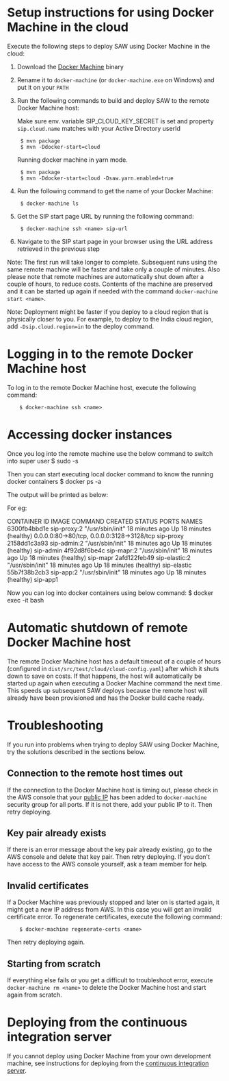# Setup instructions for using Docker Machine in the cloud

Execute the following steps to deploy SAW using Docker Machine in the
cloud:

1. Download the [Docker Machine] binary

2. Rename it to `docker-machine` (or `docker-machine.exe` on Windows)
   and put it on your `PATH`

3. Run the following commands to build and deploy SAW to the remote
   Docker Machine host:

   Make sure env. variable SIP_CLOUD_KEY_SECRET is set  and property
   `sip.cloud.name` matches with your Active Directory userId


        $ mvn package
        $ mvn -Ddocker-start=cloud

   Running docker machine in yarn mode.

        $ mvn package
        $ mvn -Ddocker-start=cloud -Dsaw.yarn.enabled=true

4. Run the following command to get the name of your Docker Machine:

        $ docker-machine ls

5. Get the SIP start page URL by running the following command:

        $ docker-machine ssh <name> sip-url

6. Navigate to the SIP start page in your browser using the URL
   address retrieved in the previous step

Note: The first run will take longer to complete.  Subsequent runs
using the same remote machine will be faster and take only a couple of
minutes.  Also please note that remote machines are automatically shut
down after a couple of hours, to reduce costs.  Contents of the
machine are preserved and it can be started up again if needed with
the command `docker-machine start <name>`.

Note: Deployment might be faster if you deploy to a cloud region that
is physically closer to you.  For example, to deploy to the India
cloud region, add `-Dsip.cloud.region=in` to the deploy command.

[Docker Machine]: https://github.com/docker/machine/releases/

# Logging in to the remote Docker Machine host

To log in to the remote Docker Machine host, execute the following
command:

        $ docker-machine ssh <name>

# Accessing docker instances
Once you log into the remote machine use the below command to switch into super user
        $ sudo -s

Then you can start executing local docker command to know the running docker containers
         $ docker ps -a

The output will be printed as below:

For eg:

CONTAINER ID        IMAGE               COMMAND             CREATED             STATUS                    PORTS                                        NAMES
6300fb4bbd1e        sip-proxy:2         "/usr/sbin/init"    18 minutes ago      Up 18 minutes (healthy)   0.0.0.0:80->80/tcp, 0.0.0.0:3128->3128/tcp   sip-proxy
2158dd1c3a93        sip-admin:2         "/usr/sbin/init"    18 minutes ago      Up 18 minutes (healthy)                                                sip-admin
4f92d8f6be4c        sip-mapr:2          "/usr/sbin/init"    18 minutes ago      Up 18 minutes (healthy)                                                sip-mapr
2afd122feb49        sip-elastic:2       "/usr/sbin/init"    18 minutes ago      Up 18 minutes (healthy)                                                sip-elastic
55b7f38b2cb3        sip-app:2           "/usr/sbin/init"    18 minutes ago      Up 18 minutes (healthy)                                                sip-app1

Now you can log into docker containers using below command:
            $ docker exec -it <names>  bash     

# Automatic shutdown of remote Docker Machine host

The remote Docker Machine host has a default timeout of a couple of
hours (configured in `dist/src/test/cloud/cloud-config.yaml`) after
which it shuts down to save on costs.  If that happens, the host will
automatically be started up again when executing a Docker Machine
command the next time.  This speeds up subsequent SAW deploys because
the remote host will already have been provisioned and has the Docker
build cache ready.

# Troubleshooting

If you run into problems when trying to deploy SAW using Docker
Machine, try the solutions described in the sections below.

## Connection to the remote host times out

If the connection to the Docker Machine host is timing out, please
check in the AWS console that your [public IP] has been added to
`docker-machine` security group for all ports.  If it is not there,
add your public IP to it.  Then retry deploying.

[public IP]: http://ipecho.net/

## Key pair already exists

If there is an error message about the key pair already existing, go
to the AWS console and delete that key pair.  Then retry deploying.
If you don't have access to the AWS console yourself, ask a team
member for help.

## Invalid certificates

If a Docker Machine was previously stopped and later on is started
again, it might get a new IP address from AWS.  In this case you will
get an invalid certificate error.  To regenerate certificates, execute
the following command:

        $ docker-machine regenerate-certs <name>

Then retry deploying again.

## Starting from scratch

If everything else fails or you get a difficult to troubleshoot error,
execute `docker-machine rm <name>` to delete the Docker Machine host
and start again from scratch.

# Deploying from the continuous integration server

If you cannot deploy using Docker Machine from your own development
machine, see instructions for deploying from the [continuous
integration server].

[continuous integration server]: development-cloud-ci.md
